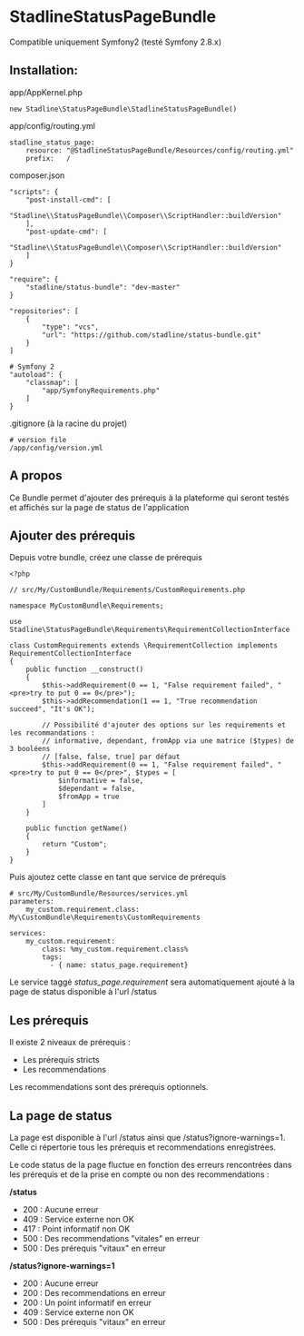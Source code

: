StadlineStatusPageBundle
==============================

Compatible uniquement Symfony2 (testé Symfony 2.8.x)

Installation:
-------------

app/AppKernel.php

    new Stadline\StatusPageBundle\StadlineStatusPageBundle()

app/config/routing.yml

    stadline_status_page:
        resource: "@StadlineStatusPageBundle/Resources/config/routing.yml"
        prefix:   /

composer.json

    "scripts": {
        "post-install-cmd": [
            "Stadline\\StatusPageBundle\\Composer\\ScriptHandler::buildVersion"
        ],
        "post-update-cmd": [
            "Stadline\\StatusPageBundle\\Composer\\ScriptHandler::buildVersion"
        ]
    }
    
    "require": {
        "stadline/status-bundle": "dev-master"
    }
    
    "repositories": [
        {
            "type": "vcs",
            "url": "https://github.com/stadline/status-bundle.git"
        }
    ]
    
    # Symfony 2
    "autoload": {
        "classmap": [
            "app/SymfonyRequirements.php"
        ]
    }
   
.gitignore (à la racine du projet)
    
    # version file
    /app/config/version.yml
    

A propos
--------

Ce Bundle permet d'ajouter des prérequis à la plateforme qui seront testés et affichés sur la page de status de l'application

Ajouter des prérequis
---------------------

Depuis votre bundle, créez une classe de prérequis

    <?php
    
    // src/My/CustomBundle/Requirements/CustomRequirements.php
    
    namespace MyCustomBundle\Requirements;
        
    use Stadline\StatusPageBundle\Requirements\RequirementCollectionInterface
        
    class CustomRequirements extends \RequirementCollection implements RequirementCollectionInterface
    {
        public function __construct()
        {
            $this->addRequirement(0 == 1, "False requirement failed", "<pre>try to put 0 == 0</pre>");
            $this->addRecommendation(1 == 1, "True recommendation succeed", "It's OK");

            // Possibilité d'ajouter des options sur les requirements et les recommandations :
            // informative, dependant, fromApp via une matrice ($types) de 3 booléens
            // [false, false, true] par défaut
            $this->addRequirement(0 == 1, "False requirement failed", "<pre>try to put 0 == 0</pre>", $types = [
                $informative = false,
                $dependant = false,
                $fromApp = true
            ]
        }
        
        public function getName()
        {
            return "Custom";
        }
    }

Puis ajoutez cette classe en tant que service de prérequis

    # src/My/CustomBundle/Resources/services.yml
    parameters:
        my_custom.requirement.class: My\CustomBundle\Requirements\CustomRequirements
        
    services:
        my_custom.requirement:
            class: %my_custom.requirement.class%
            tags:
              - { name: status_page.requirement}

Le service taggé *status_page.requirement* sera automatiquement ajouté à la page de status disponible à l'url /status

Les prérequis
-------------

Il existe 2 niveaux de prérequis :

-   Les prérequis stricts
-   Les recommendations

Les recommendations sont des prérequis optionnels.

La page de status
-----------------

La page est disponible à l'url /status ainsi que /status?ignore-warnings=1. Celle ci répertorie tous les prérequis et recommendations enregistrées.

Le code status de la page fluctue en fonction des erreurs rencontrées dans les prérequis et de la prise en compte ou non des recommendations :

**/status**

-   200 : Aucune erreur
-   409 : Service externe non OK
-   417 : Point informatif non OK
-   500 : Des recommendations "vitales" en erreur
-   500 : Des prérequis "vitaux" en erreur

**/status?ignore-warnings=1**

-   200 : Aucune erreur
-   200 : Des recommendations en erreur
-   200 : Un point informatif en erreur
-   409 : Service externe non OK
-   500 : Des prérequis "vitaux" en erreur
